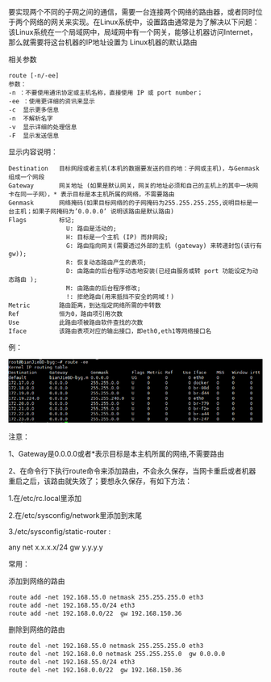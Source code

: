 要实现两个不同的子网之间的通信，需要一台连接两个网络的路由器，或者同时位于两个网络的网关来实现。在Linux系统中，设置路由通常是为了解决以下问题：该Linux系统在一个局域网中，局域网中有一个网关，能够让机器访问Internet，那么就需要将这台机器的IP地址设置为 Linux机器的默认路由

相关参数

```
route [-n/-ee]
参数：
-n ：不要使用通讯协定或主机名称，直接使用 IP 或 port number；
-ee ：使用更详细的资讯来显示
-c  显示更多信息
-n  不解析名字
-v  显示详细的处理信息
-F  显示发送信息
```

显示内容说明：

```
Destination   目标网段或者主机(本机的数据要发送的目的地：子网或主机)，与Genmask组成一个网段
Gateway       网关地址 (如果是默认网关，网关的地址必须和自己的主机上的其中一块网卡在同一子网），* 表示目标是本主机所属的网络，不需要路由
Genmask       网络掩码(如果目标网络的的子网掩码为255.255.255.255,说明目标是一台主机；如果子网掩码为’0.0.0.0’ 说明该路由是默认路由)
Flags         标记; 
				U: 路由是活动的;
				H: 目标是一个主机 (IP) 而非网段;
				G: 路由指向网关(需要透过外部的主机 (gateway) 来转递封包(该行有gw));
				R: 恢复动态路由产生的表项;
				D: 由路由的后台程序动态地安装(已经由服务或转 port 功能设定为动态路由 );
				M: 由路由的后台程序修改;
				!: 拒绝路由(用来抵挡不安全的网域！)
Metric        路由距离，到达指定网络所需的中转数
Ref           恒为0，路由项引用次数
Use           此路由项被路由软件查找的次数
Iface         该路由表项对应的输出接口，即eth0,eth1等网络接口名
```

例：

![image-20220621120352042](route.assets/image-20220621120352042.png)

注意：

1、Gateway是0.0.0.0或者*表示目标是本主机所属的网络,不需要路由

2、在命令行下执行route命令来添加路由，不会永久保存，当网卡重启或者机器重启之后，该路由就失效了；要想永久保存，有如下方法：

1.在/etc/rc.local里添加

2.在/etc/sysconfig/network里添加到末尾

3./etc/sysconfig/static-router :

any net x.x.x.x/24 gw y.y.y.y

常用：

添加到网络的路由

```shell
route add -net 192.168.55.0 netmask 255.255.255.0 eth3
route add -net 192.168.55.0/24 eth3
route add -net 192.168.0.0/22  gw 192.168.150.36

```

删除到网络的路由

```shell
route del -net 192.168.55.0 netmask 255.255.255.0 eth3
route del -net 192.168.0.0 netmask 255.255.255.0  gw 0.0.0.0
route del -net 192.168.55.0/24 eth3
route del -net 192.168.0.0/22  gw 192.168.150.36
```